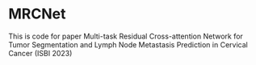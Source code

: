 # MRCNet
This is code for paper Multi-task Residual Cross-attention Network for Tumor Segmentation and Lymph Node Metastasis Prediction in Cervical Cancer (ISBI 2023)
